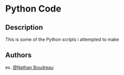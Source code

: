 # Python Code

## Description
This is some of the Python scripts i attempted to make

## Authors
ex. [@Nathan Boudreau](https://github.com/EchoGhost84)
